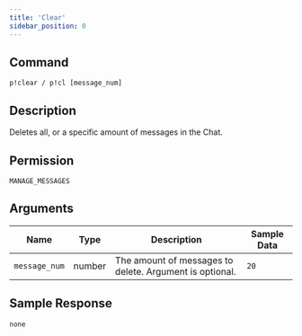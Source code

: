 ```yaml
---
title: 'Clear'
sidebar_position: 0
---
```


## Command
```
p!clear / p!cl [message_num]
```

## Description
Deletes all, or a specific amount of messages in the Chat.

## Permission
`MANAGE_MESSAGES`

## Arguments
| Name | Type | Description | Sample Data |
| ---- | ---- | ----------- | ----------- |
| ```message_num``` | number | The amount of messages to delete. Argument is optional. | ```20``` |

## Sample Response
```
none
```
